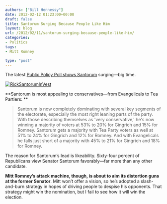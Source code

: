 ```yaml
---
authors: ["Bill Hennessy"]
date: 2012-02-12 01:23:00+00:00
draft: false
title: Santorum Surging Because People Like Him
layout: blog
url: /2012/02/11/santorum-surging-because-people-like-him/
categories:
- Politics
tags:
- Mitt Romney

type: "post"
---
```


The latest [Public Policy Poll shows Santorum](https://www.publicpolicypolling.com/main/2012/02/santorum-surges-into-the-lead.html) surging—big time.

[![RickSantorumInVest](https://hennessysview.com/wp-content/uploads/2012/02/RickSantorumInVest_thumb.jpg)
](https://hennessysview.com/wp-content/uploads/2012/02/RickSantorumInVest.jpg)

**Santorum is most appealing to conservatives—from Evangelicals to Tea Partiers: **

> Santorum is now completely dominating with several key segments of the electorate, especially the most right leaning parts of the party. With those describing themselves as 'very conservative,' he's now winning a majority of voters at 53% to 20% for Gingrich and 15% for Romney. Santorum gets a majority with Tea Party voters as well at 51% to 24% for Gingrich and 12% for Romney. And with Evangelicals he falls just short of a majority with 45% to 21% for Gingrich and 18% for Romney.
> 
> 

The reason for Santorum’s lead is likeability. Sixty-four percent of Republicans view Senator Santorum favorably—far more than any other candidate. 

**Mitt Romney’s attack machine, though, is about to aim its distortion guns at the former Senator**. Mitt won’t offer a vision, so he’s adopted a slash-and-burn strategy in hopes of driving people to despise his opponents. That strategy might win the nomination, but I fail to see how it will win the election.
